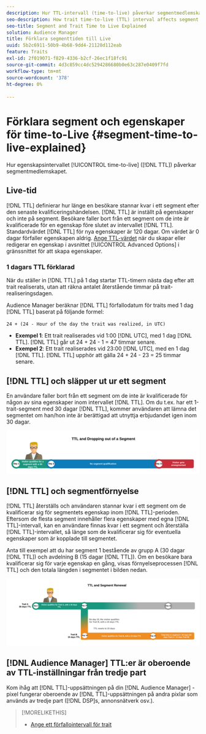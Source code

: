 ```yaml
---
description: Hur TTL-intervall (time-to-live) påverkar segmentmedlemskapet.
seo-description: How trait time-to-live (TTL) interval affects segment membership.
seo-title: Segment and Trait Time to Live Explained
solution: Audience Manager
title: Förklara segmenttiden till Live
uuid: 5b2c6911-50b9-4b68-9dd4-21128d112eab
feature: Traits
exl-id: 2f019071-f829-4336-b2cf-26ec1f18fc91
source-git-commit: 4d3c859cc4dc5294286680b0e63c287e0409f7fd
workflow-type: tm+mt
source-wordcount: '378'
ht-degree: 0%

---
```


# Förklara segment och egenskaper för time-to-Live {#segment-time-to-live-explained}

Hur egenskapsintervallet [!UICONTROL time-to-live] ([!DNL TTL]) påverkar segmentmedlemskapet.

<!-- segment-ttl-explained.xml -->

## Live-tid

[!DNL TTL] definierar hur länge en besökare stannar kvar i ett segment efter den senaste kvalificeringshändelsen. [!DNL TTL] är inställt på egenskaper och inte på segment. Besökare faller bort från ett segment om de inte är kvalificerade för en egenskap före slutet av intervallet [!DNL TTL]. Standardvärdet [!DNL TTL] för nya egenskaper är 120 dagar. Om värdet är 0 dagar förfaller egenskapen aldrig. [Ange TTL-värdet](../../features/traits/create-onboarded-rule-based-traits.md#set-expiration-interval) när du skapar eller redigerar en egenskap i avsnittet [!UICONTROL Advanced Options] i gränssnittet för att skapa egenskaper.

### 1 dagars TTL förklarad

När du ställer in [!DNL TTL] på 1 dag startar TTL-timern nästa dag efter att trait realiserats, utan att räkna antalet återstående timmar på trait-realiseringsdagen.

Audience Manager beräknar [!DNL TTL] förfallodatum för traits med 1 dag [!DNL TTL] baserat på följande formel:

`24 + (24 - Hour of the day the trait was realized, in UTC)`

* **Exempel 1**: Ett trait realiserades vid 1:00 [!DNL UTC], med 1 dag [!DNL TTL]. [!DNL TTL] går ut 24 + 24 - 1 = 47 timmar senare.
* **Exempel 2**: Ett trait realiserades vid 23:00 [!DNL UTC], med en 1 dag [!DNL TTL]. [!DNL TTL] upphör att gälla 24 + 24 - 23 = 25 timmar senare.

## [!DNL TTL] och släpper ut ur ett segment

En användare faller bort från ett segment om de inte är kvalificerade för någon av sina egenskaper inom intervallet [!DNL TTL]. Om du t.ex. har ett 1-trait-segment med 30 dagar [!DNL TTL], kommer användaren att lämna det segmentet om han/hon inte är berättigad att utnyttja erbjudandet igen inom 30 dagar.

![](assets/ttl-explained.png)

## [!DNL TTL] och segmentförnyelse

[!DNL TTL] återställs och användaren stannar kvar i ett segment om de kvalificerar sig för segmentets egenskap inom [!DNL TTL]-perioden. Eftersom de flesta segment innehåller flera egenskaper med egna [!DNL TTL]-intervall, kan en användare finnas kvar i ett segment och återställa [!DNL TTL]-intervallet, så länge som de kvalificerar sig för eventuella egenskaper som är kopplade till segmentet.

Anta till exempel att du har segment 1 bestående av grupp A (30 dagar [!DNL TTL]) och avdelning B (15 dagar [!DNL TTL]). Om en besökare bara kvalificerar sig för varje egenskap en gång, visas förnyelseprocessen [!DNL TTL] och den totala längden i segmentet i bilden nedan.

![](assets/ttl-renewal.png)

## [!DNL Audience Manager] TTL:er är oberoende av TTL-inställningar från tredje part

Kom ihåg att [!DNL TTL]-uppsättningen på din [!DNL Audience Manager] -pixel fungerar oberoende av [!DNL TTL]-uppsättningen på andra pixlar som används av tredje part ([!DNL DSP]s, annonsnätverk osv.).

>[!MORELIKETHIS]
>
>* [Ange ett förfallointervall för trait ](../../features/traits/create-onboarded-rule-based-traits.md#set-expiration-interval)
